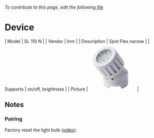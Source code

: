 
*To contribute to this page, edit the following
[file](https://github.com/Koenkk/zigbee2mqtt.io/blob/master/docgen/device_page_notes.js)*

# Device

| Model | SL 110 N  |
| Vendor  | Innr  |
| Description | Spot Flex narrow |
| Supports | on/off, brightness |
| Picture | ![../images/devices/SL-110-N.jpg](../images/devices/SL-110-N.jpg) |

## Notes


### Pairing
Factory reset the light bulb ([video](https://www.youtube.com/watch?v=4zkpZSv84H4)).

